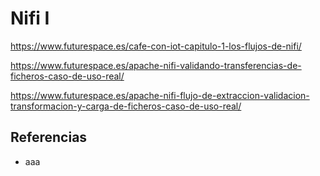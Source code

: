 # Nifi I

https://www.futurespace.es/cafe-con-iot-capitulo-1-los-flujos-de-nifi/


https://www.futurespace.es/apache-nifi-validando-transferencias-de-ficheros-caso-de-uso-real/

https://www.futurespace.es/apache-nifi-flujo-de-extraccion-validacion-transformacion-y-carga-de-ficheros-caso-de-uso-real/

## Referencias

* aaa

